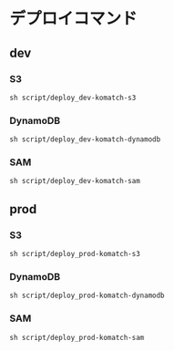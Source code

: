 # デプロイコマンド
## dev
### S3
`sh script/deploy_dev-komatch-s3`
### DynamoDB
`sh script/deploy_dev-komatch-dynamodb`
### SAM
`sh script/deploy_dev-komatch-sam`

## prod
### S3
`sh script/deploy_prod-komatch-s3`
### DynamoDB
`sh script/deploy_prod-komatch-dynamodb`
### SAM
`sh script/deploy_prod-komatch-sam`
